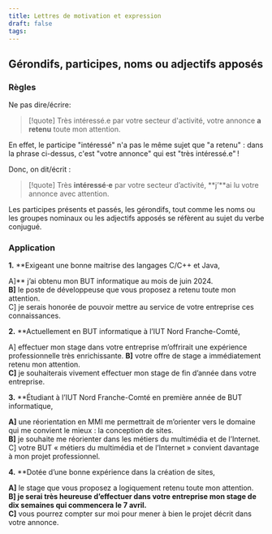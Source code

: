 ```yaml
---
title: Lettres de motivation et expression
draft: false
tags:
---
```

## Gérondifs, participes, noms ou adjectifs apposés

### Règles

Ne pas dire/écrire:
> [!quote]
> Très intéressé.e par votre secteur d'activité, votre annonce **a retenu** toute mon attention.

En effet, le participe "intéressé" n'a pas le même sujet que "a retenu" : dans la phrase ci-dessus, c'est "votre annonce" qui est "très intéressé.e" !

Donc, on dit/écrit :
> [!quote]
> Très **intéressé·e** par votre secteur d’activité, **j’**ai lu votre annonce avec attention.

Les participes présents et passés, les gérondifs, tout comme les noms ou les groupes nominaux ou les adjectifs apposés se réfèrent au sujet du verbe conjugué.

### Application

**1.** **Exigeant une bonne maitrise des langages C/C++ et Java,  

A]** j’ai obtenu mon BUT informatique au mois de juin 2024.  
**B]** le poste de développeuse que vous proposez a retenu toute mon attention.  
C] je serais honorée de pouvoir mettre au service de votre entreprise ces connaissances.

**2.** **Actuellement en BUT informatique à l’IUT Nord Franche-Comté,  

A] effectuer mon stage dans votre entreprise m’offrirait une expérience professionnelle très enrichissante.
**B]** votre offre de stage a immédiatement retenu mon attention.  
**C]** je souhaiterais vivement effectuer mon stage de fin d’année dans votre entreprise.

**3.** **Étudiant à l’IUT Nord Franche-Comté en première année de BUT informatique,  

**A]** une réorientation en MMI me permettrait de m’orienter vers le domaine qui me convient le mieux : la conception de sites.  
**B]** je souhaite me réorienter dans les métiers du multimédia et de l’Internet.  
C] votre BUT « métiers du multimédia et de l’Internet » convient davantage à mon projet professionnel.

**4.** **Dotée d’une bonne expérience dans la création de sites,  

**A]** le stage que vous proposez a logiquement retenu toute mon attention.  
**B] je serai très heureuse d’effectuer dans votre entreprise mon stage de dix semaines qui commencera le 7 avril.**  
**C]** vous pourrez compter sur moi pour mener à bien le projet décrit dans votre annonce.